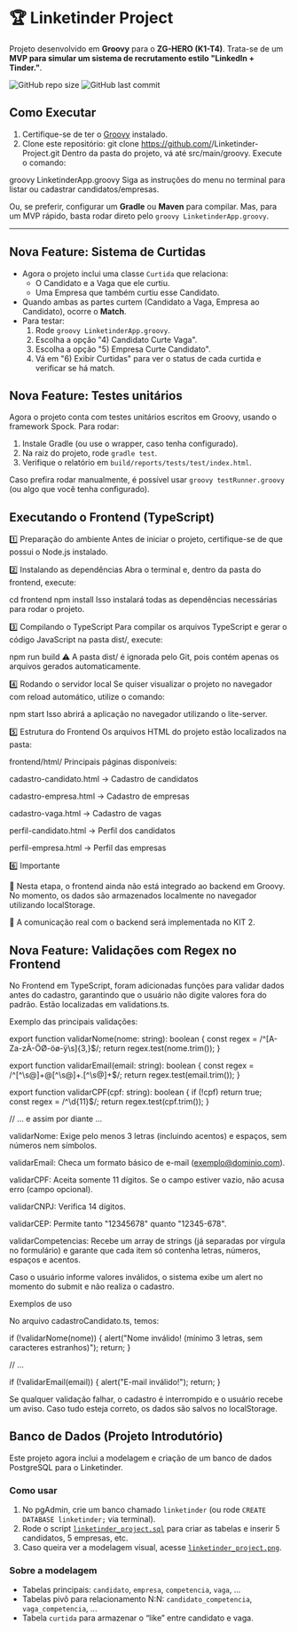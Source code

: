 # 🏆 Linketinder Project 

Projeto desenvolvido em **Groovy** para o **ZG-HERO (K1-T4)**. Trata-se de um **MVP para simular um sistema de recrutamento estilo "LinkedIn + Tinder."**.

![GitHub repo size](https://img.shields.io/github/repo-size/MarceloRoner/Linketinder-Project)
![GitHub last commit](https://img.shields.io/github/last-commit/MarceloRoner/Linketinder-Project)

## Como Executar
1. Certifique-se de ter o [Groovy](https://groovy-lang.org/) instalado.
2. Clone este repositório:
   git clone https://github.com/<seu-usuario>/Linketinder-Project.git
Dentro da pasta do projeto, vá até src/main/groovy.
Execute o comando:

groovy LinketinderApp.groovy
Siga as instruções do menu no terminal para listar ou cadastrar candidatos/empresas.


Ou, se preferir, configurar um **Gradle** ou **Maven** para compilar. Mas, para um MVP rápido, basta rodar direto pelo `groovy LinketinderApp.groovy`.

---

## Nova Feature: Sistema de Curtidas
- Agora o projeto inclui uma classe `Curtida` que relaciona:
  - O Candidato e a Vaga que ele curtiu.
  - Uma Empresa que também curtiu esse Candidato.
- Quando ambas as partes curtem (Candidato a Vaga, Empresa ao Candidato), ocorre o **Match**.
- Para testar:
  1. Rode `groovy LinketinderApp.groovy`.
  2. Escolha a opção "4) Candidato Curte Vaga".
  3. Escolha a opção "5) Empresa Curte Candidato".
  4. Vá em "6) Exibir Curtidas" para ver o status de cada curtida e verificar se há match.

## Nova Feature: Testes unitários
  Agora o projeto conta com testes unitários escritos em Groovy, usando o framework Spock. Para rodar:

1. Instale Gradle (ou use o wrapper, caso tenha configurado).
2. Na raiz do projeto, rode `gradle test`.
3. Verifique o relatório em `build/reports/tests/test/index.html`.

Caso prefira rodar manualmente, é possível usar `groovy testRunner.groovy` (ou algo que você tenha configurado).

## Executando o Frontend (TypeScript)

1️⃣ Preparação do ambiente
Antes de iniciar o projeto, certifique-se de que possui o Node.js instalado.

2️⃣ Instalando as dependências
Abra o terminal e, dentro da pasta do frontend, execute:


cd frontend
npm install
Isso instalará todas as dependências necessárias para rodar o projeto.

3️⃣ Compilando o TypeScript
Para compilar os arquivos TypeScript e gerar o código JavaScript na pasta dist/, execute:


npm run build
⚠️ A pasta dist/ é ignorada pelo Git, pois contém apenas os arquivos gerados automaticamente.

4️⃣ Rodando o servidor local
Se quiser visualizar o projeto no navegador com reload automático, utilize o comando:

npm start
Isso abrirá a aplicação no navegador utilizando o lite-server.

5️⃣ Estrutura do Frontend
Os arquivos HTML do projeto estão localizados na pasta:

frontend/html/
Principais páginas disponíveis:

cadastro-candidato.html → Cadastro de candidatos

cadastro-empresa.html → Cadastro de empresas

cadastro-vaga.html → Cadastro de vagas

perfil-candidato.html → Perfil dos candidatos

perfil-empresa.html → Perfil das empresas

6️⃣ Importante

📌 Nesta etapa, o frontend ainda não está integrado ao backend em Groovy. No momento, os dados são armazenados localmente no navegador utilizando localStorage.

📌 A comunicação real com o backend será implementada no KIT 2.

## Nova Feature: Validações com Regex no Frontend
No Frontend em TypeScript, foram adicionadas funções para validar dados antes do cadastro, garantindo que o usuário não digite valores fora do padrão. Estão localizadas em validations.ts.

Exemplo das principais validações:

export function validarNome(nome: string): boolean {
  const regex = /^[A-Za-zÀ-ÖØ-öø-ÿ\s]{3,}$/;
  return regex.test(nome.trim());
}

export function validarEmail(email: string): boolean {
  const regex = /^[^\s@]+@[^\s@]+\.[^\s@]+$/;
  return regex.test(email.trim());
}

export function validarCPF(cpf: string): boolean {
  if (!cpf) return true;  
  const regex = /^\d{11}$/;
  return regex.test(cpf.trim());
}

// ... e assim por diante ...

validarNome: Exige pelo menos 3 letras (incluindo acentos) e espaços, sem números nem símbolos.

validarEmail: Checa um formato básico de e-mail (exemplo@dominio.com).

validarCPF: Aceita somente 11 dígitos. Se o campo estiver vazio, não acusa erro (campo opcional).

validarCNPJ: Verifica 14 dígitos.

validarCEP: Permite tanto "12345678" quanto "12345-678".

validarCompetencias: Recebe um array de strings (já separadas por vírgula no formulário) e garante que cada item só contenha letras, números, espaços e acentos.

Caso o usuário informe valores inválidos, o sistema exibe um alert no momento do submit e não realiza o cadastro.

Exemplos de uso

No arquivo cadastroCandidato.ts, temos:

if (!validarNome(nome)) {
  alert("Nome inválido! (mínimo 3 letras, sem caracteres estranhos)");
  return;
}

// ...

if (!validarEmail(email)) {
  alert("E-mail inválido!");
  return;
}

Se qualquer validação falhar, o cadastro é interrompido e o usuário recebe um aviso. Caso tudo esteja correto, os dados são salvos no localStorage.

## Banco de Dados (Projeto Introdutório)

Este projeto agora inclui a modelagem e criação de um banco de dados PostgreSQL para o Linketinder.

### Como usar
1. No pgAdmin, crie um banco chamado `linketinder` (ou rode `CREATE DATABASE linketinder;` via terminal).
2. Rode o script [`linketinder_project.sql`](./linketinder_project.sql) para criar as tabelas e inserir 5 candidatos, 5 empresas, etc.
3. Caso queira ver a modelagem visual, acesse [`linketinder_project.png`](./linketinder_project.png).

### Sobre a modelagem
- Tabelas principais: `candidato`, `empresa`, `competencia`, `vaga`, ...
- Tabelas pivô para relacionamento N:N: `candidato_competencia`, `vaga_competencia`, ...
- Tabela `curtida` para armazenar o “like” entre candidato e vaga.


